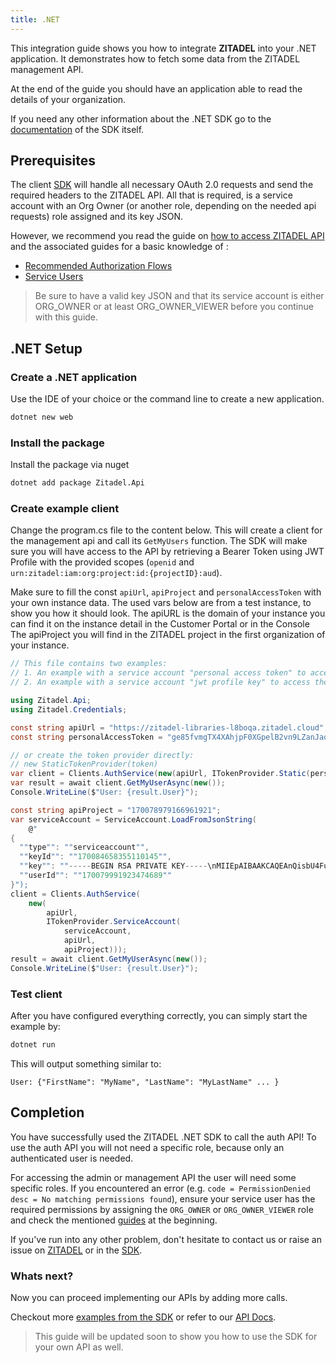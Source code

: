 ```yaml
---
title: .NET
---
```


This integration guide shows you how to integrate **ZITADEL** into your .NET application.
It demonstrates how to fetch some data from the ZITADEL management API.

At the end of the guide you should have an application able to read the details of your organization.

If you need any other information about the .NET SDK go to the [documentation](https://github.com/smartive/zitadel-net) of the SDK itself.

## Prerequisites

The client [SDK](https://github.com/zitadel/zitadel-net) will handle all necessary OAuth 2.0 requests and send the required headers to the ZITADEL API.
All that is required, is a service account with an Org Owner (or another role, depending on the needed api requests) role assigned and its key JSON.

However, we recommend you read the guide on [how to access ZITADEL API](../../guides/integrate/access-zitadel-apis) and the associated guides for a basic knowledge of :

 - [Recommended Authorization Flows](../../guides/integrate/oauth-recommended-flows.md)
 - [Service Users](../../guides/integrate/serviceusers)

> Be sure to have a valid key JSON and that its service account is either ORG_OWNER or at least ORG_OWNER_VIEWER before you continue with this guide.

## .NET Setup

### Create a .NET application

Use the IDE of your choice or the command line to create a new application.

```bash
dotnet new web
```

### Install the package

Install the package via nuget

```bash
dotnet add package Zitadel.Api
```

### Create example client

Change the program.cs file to the content below. This will create a client for the management api and call its `GetMyUsers` function.
The SDK will make sure you will have access to the API by retrieving a Bearer Token using JWT Profile with the provided scopes (`openid` and `urn:zitadel:iam:org:project:id:{projectID}:aud`).

Make sure to fill the const `apiUrl`, `apiProject` and `personalAccessToken` with your own instance data. The used vars below are from a test instance, to show you how it should look.
The apiURL is the domain of your instance you can find it on the instance detail in the Customer Portal or in the Console
The apiProject you will find in the ZITADEL project in the first organization of your instance.

```csharp
// This file contains two examples:
// 1. An example with a service account "personal access token" to access the ZITADEL API.
// 2. An example with a service account "jwt profile key" to access the ZITADEL API.

using Zitadel.Api;
using Zitadel.Credentials;

const string apiUrl = "https://zitadel-libraries-l8boqa.zitadel.cloud";
const string personalAccessToken = "ge85fvmgTX4XAhjpF0XGpelB2vn9LZanJaqmUQDuf7iTpKVowb44LFl-86pqY2mfJCEoIOk";

// or create the token provider directly:
// new StaticTokenProvider(token)
var client = Clients.AuthService(new(apiUrl, ITokenProvider.Static(personalAccessToken)));
var result = await client.GetMyUserAsync(new());
Console.WriteLine($"User: {result.User}");

const string apiProject = "170078979166961921";
var serviceAccount = ServiceAccount.LoadFromJsonString(
    @"
{
  ""type"": ""serviceaccount"",
  ""keyId"": ""170084658355110145"",
  ""key"": ""-----BEGIN RSA PRIVATE KEY-----\nMIIEpAIBAAKCAQEAnQisbU4FuLmjLR9I2Q01Rm9Mx6WySat2mbxgmOzu04oXuESI\nyS+RkiimdN0khjqouBftYqtVes7yngMLq3E8hMCwv/kLE+YeXphZXnn8tps8M2gV\n7S//uCp9LooK9qeh0lSkOqIsh0atj/l7NAHFxnhuNhfmn8XIYJNLVNSj5yzTri5E\nSn92SAsUQLSONgr7IEmIjcuPtYeU0iLvVno52ljZHnPX2WJ0HEZv44nZpkR4qBfv\n3hJzNx7sd4TdPGHHugJD8jdG/X4bAxwL5XGHZu18cUVM5RerSMpFQHSuIGgpKmK4\nWlM1AJGeut6EX/SrCxUDvhyOnXAgqhunTUmi6QIDAQABAoIBAHn7y92Y1y743X3m\nqHMbJIBTYyRPXaCGljm0MKF6o8clpWlZq5wE3KLZ+vwa8Q1oMbnXtGqKR3t/mM4P\n9Ze2/djtyh9GOUm632qCFCIkxp+fFPOl7ipyt8V7FAT77KpP6490eqKlacunppmJ\nph/vJJAY6xwQEvGX9SC4KrN5/txLKXbVtR3V2RXy9sxbbL4cpnklmRBMeXQkpwEM\nTKELUr5Rmhg9KvS3yALgVv0dIRtOA8Z995R234hXfY0St48YEvZtsxeme47u2CVl\nHJcVH4aa9Sw6XlgAEQBxqbQHpcLvUIu3XempO7VfGklWE6OlGuEcnUWpJCD8jMZW\nPYtt9LUCgYEAwi8josS3Iyto+DMJjJKCw175N2cmFMxBGu9Rw4aHjTiN57z7AUkn\nbmT44WnSmc1bCLC+nMB34vhiEyBKXYrH7zgbeMO8QDG3aO6gXdod/IdsieZR8E3b\ngUA1wtZYyRbc7eo8U4Nqkv1NXVRuDJkz/Mfoy+m1BVKcW7YeZaaZN9MCgYEAzwYB\n/LAiJoyx5UPwuieizlT7kHI7uvZRo4oLx+cZipNCJ0NGKgX4l1NIYLaNDbCoT9N0\nylico+kn+nihzDmD6SjY2hHGSIHk7AnJOcW+Bk5TfsYb8clxfgX40udLMIS0F13R\nrJt0gD9x0O3AZv4MV9cSI0/Md0tbWePgrLI44NMCgYEAojj7TlmEnY8AbIlGqvci\n4tCO5qf3elyA712LMwtKZsIeWsDX+OUCWglkmfvsAq06JfJx60YnYagbVtsdBTSR\nftmiqarrs71U+gaQVpeHgZYpKLMPNO/2Nu5Le2/SUHwXKXML3sDk4dNXNGb6YPAE\nLGNdqiyeG8o98agdkNIzIh0CgYEAlTGhMPfGRL3UXoNN8vopjEUWXozUmvJ090S/\nJLtZXtKtNBp5cEOJWZT9biVhFeKgCZc8ba7ahA29b/aLs+AnPlrfnJh+qzZhQfHz\ngJ0PSwAbkBs5fFBOaCHppiRlvXuFRemo95m4pcwTPBx7Mj4Xqx4lxij2E2rNVMSy\n4AI4l10CgYBwefqXt8B+D+0EvmhyHk19Tk8/fPelclJUv/IVI59c0F9UMAA2rD1U\nNW6k9251OGU7mQkztluNvl13qtAW/DveOjkFeDJIMzhFjravpLQXhUK4ETnM44YL\nFbClVGJaHYSHgOkNpcN5lYVLoyEvzv9rEPwBqpZRVnwWj6L+/I2L5Q==\n-----END RSA PRIVATE KEY-----\n"",
  ""userId"": ""170079991923474689""
}");
client = Clients.AuthService(
    new(
        apiUrl,
        ITokenProvider.ServiceAccount(
            serviceAccount,
            apiUrl,
            apiProject)));
result = await client.GetMyUserAsync(new());
Console.WriteLine($"User: {result.User}");
```

### Test client

After you have configured everything correctly, you can simply start the example by:

```bash
dotnet run
```

This will output something similar to:

```
User: {"FirstName": "MyName", "LastName": "MyLastName" ... }
```

## Completion

You have successfully used the ZITADEL .NET SDK to call the auth API!
To use the auth API you will not need a specific role, because only an authenticated user is needed.

For accessing the admin or management API the user will need some specific roles.
If you encountered an error (e.g. `code = PermissionDenied desc = No matching permissions found`), 
ensure your service user has the required permissions by assigning the `ORG_OWNER` or `ORG_OWNER_VIEWER` role
and check the mentioned [guides](#prerequisites) at the beginning.

If you've run into any other problem, don't hesitate to contact us or raise an issue on [ZITADEL](https://github.com/zitadel/zitadel/issues) or in the [SDK](https://github.com/zitadel/zitadel-go/issues).

### Whats next?

Now you can proceed implementing our APIs by adding more calls.

Checkout more [examples from the SDK](https://github.com/zitadel/zitadel-go/blob/main/example) or refer to our [API Docs](/apis/introduction).

> This guide will be updated soon to show you how to use the SDK for your own API as well.
